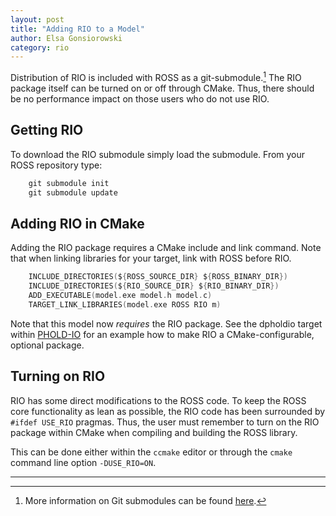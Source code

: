 ```yaml
---
layout: post
title: "Adding RIO to a Model"
author: Elsa Gonsiorowski
category: rio
---
```


Distribution of RIO is included with ROSS as a git-submodule.[^1]
The RIO package itself can be turned on or off through CMake.
Thus, there should be no performance impact on those users who do not use RIO.

## Getting RIO

To download the RIO submodule simply load the submodule.
From your ROSS repository type:

```C
    git submodule init
    git submodule update
```

## Adding RIO in CMake

Adding the RIO package requires a CMake include and link command.
Note that when linking libraries for your target, link with ROSS before RIO.

```C
    INCLUDE_DIRECTORIES(${ROSS_SOURCE_DIR} ${ROSS_BINARY_DIR})
    INCLUDE_DIRECTORIES(${RIO_SOURCE_DIR} ${RIO_BINARY_DIR})
    ADD_EXECUTABLE(model.exe model.h model.c)
    TARGET_LINK_LIBRARIES(model.exe ROSS RIO m)
```

Note that this model now *requires* the RIO package.
See the dpholdio target within [PHOLD-IO](https://github.com/gonsie/pholdio) for an example how to make RIO a CMake-configurable, optional package.

## Turning on RIO

RIO has some direct modifications to the ROSS code.
To keep the ROSS core functionality as lean as possible, the RIO code has been surrounded by `#ifdef USE_RIO` pragmas.
Thus, the user must remember to turn on the RIO package within CMake when compiling and building the ROSS library.

This can be done either within the `ccmake` editor or through the `cmake` command line option `-DUSE_RIO=ON`.

---

[^1]: More information on Git submodules can be found [here](https://git-scm.com/book/en/v2/Git-Tools-Submodules).

